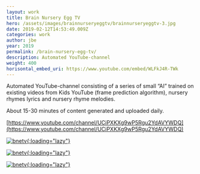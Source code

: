 ```yaml
---
layout: work
title: Brain Nursery Egg TV
hero: /assets/images/brainnurseryeggtv/brainnurseryeggtv-3.jpg
date: 2019-02-12T14:53:49.009Z
categories: work
author: jbe
year: 2019
permalink: /brain-nursery-egg-tv/
description: Automated YouTube-channel
weight: 400
horisontal_embed_uri: https://www.youtube.com/embed/WLFkJ4R-TWk
---
```


<div class="pad">

Automated YouTube-channel consisting of a series of small “AI” trained on existing videos from Kids YouTube (frame prediction algorithm), nursery rhymes lyrics and nursery rhyme melodies. 


About 15-30 minutes of content generated and uploaded daily.

</div>

[https://www.youtube.com/channel/UCiPXKXg9wP5Rgu2YdAVYWDQ](https://www.youtube.com/channel/UCiPXKXg9wP5Rgu2YdAVYWDQ)


[![bnetv](/assets/images/brainnurseryeggtv/brainnurseryeggtv-0.jpg){:loading="lazy"}](/assets/images/brainnurseryeggtv/brainnurseryeggtv-0.jpg)

[![bnetv](/assets/images/brainnurseryeggtv/brainnurseryeggtv-2.jpg){:loading="lazy"}](/assets/images/brainnurseryeggtv/brainnurseryeggtv-2.jpg)

[![bnetv](/assets/images/brainnurseryeggtv/brainnurseryeggtv-1.jpg){:loading="lazy"}](/assets/images/brainnurseryeggtv/brainnurseryeggtv-1.jpg)